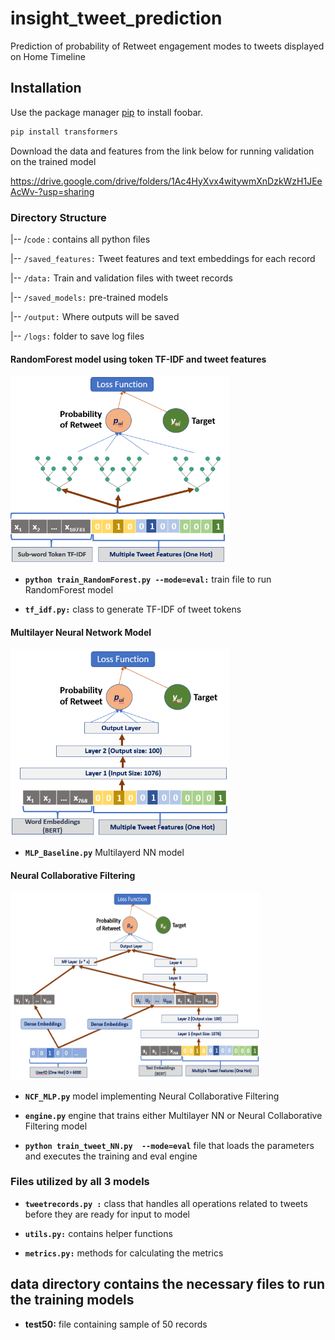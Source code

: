 # insight_tweet_prediction
Prediction of probability of Retweet engagement modes to tweets displayed on Home Timeline

## Installation

Use the package manager [pip](https://pip.pypa.io/en/stable/) to install foobar.

```bash
pip install transformers
```

Download the data and features from the link below for running validation on the trained model

https://drive.google.com/drive/folders/1Ac4HyXvx4witywmXnDzkWzH1JEeAcWv-?usp=sharing

### Directory Structure 

|-- /`code` : contains all python files

|-- `/saved_features:` Tweet features and text embeddings for each record

|-- `/data:` Train and validation files with tweet records

|-- `/saved_models:` pre-trained models

|-- `/output:` Where outputs will be saved

|-- `/logs:` folder to save log files



#### RandomForest model using token TF-IDF and tweet features

<img src="/images/RF.png" width = "350" height="300">

*  **`python train_RandomForest.py --mode=eval:`** train file to run RandomForest model

*  **`tf_idf.py:`** class to generate TF-IDF of tweet tokens

#### Multilayer Neural Network Model

<img src="/images/MLP.png" width = "350" height="300">

* **`MLP_Baseline.py`** Multilayerd NN model

#### Neural Collaborative Filtering

<img src="/images/NCF.png" width = "400" height="300">

* **`NCF_MLP.py`** model implementing Neural Collaborative Filtering 

* **`engine.py`** engine that trains either Multilayer NN or Neural Collaborative Filtering model

* **`python train_tweet_NN.py  --mode=eval`** file that loads the parameters and executes the training and eval engine

### Files utilized by all 3 models

*  **`tweetrecords.py :`**  class that handles all operations related to tweets before they are ready for input to model

*  **`utils.py:`** contains helper functions

*  **`metrics.py:`**  methods for calculating the metrics

## data directory contains the necessary files to run the training models

*  **test50:** file containing sample of 50 records

